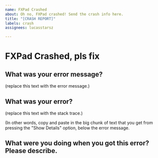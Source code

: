 ```yaml
---
name: FXPad Crashed
about: Oh no, FXPad crashed! Send the crash info here.
title: "[CRASH REPORT]"
labels: crash
assignees: lucasstarsz

---
```


# FXPad Crashed, pls fix

## What was your error message?

(replace this text with the error message.)


## What was your error?

(replace this text with the stack trace.)

(In other words, copy and paste in the big chunk of text that you get from pressing the "Show Details" option, below the error message.


## What were you doing when you got this error? Please describe.
